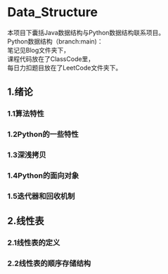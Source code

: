 # Data_Structure  
本项目下囊括Java数据结构与Python数据结构联系项目。  
Python数据结构（branch:main)：  
笔记见Blog文件夹下，  
课程代码放在了ClassCode里，  
每日力扣题目放在了LeetCode文件夹下。
## 1.绪论  
### 1.1算法特性  
### 1.2Python的一些特性  
### 1.3深浅拷贝  
### 1.4Python的面向对象  
### 1.5迭代器和回收机制
## 2.线性表  
### 2.1线性表的定义  
### 2.2线性表的顺序存储结构  